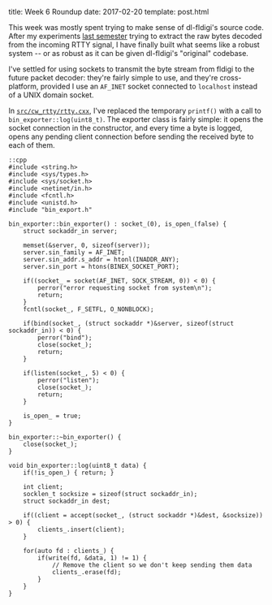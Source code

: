 title: Week 6 Roundup
date: 2017-02-20
template: post.html

This week was mostly spent trying to make sense of dl-fldigi's source code.
After my experiments [last semester][1] trying to extract the raw bytes decoded
from the incoming RTTY signal, I have finally built what seems like a robust
system -- or as robust as it can be given dl-fldigi's "original" codebase.

I've settled for using sockets to transmit the byte stream from fldigi to the
future packet decoder: they're fairly simple to use, and they're cross-platform,
provided I use an `AF_INET` socket connected to `localhost` instead of a UNIX
domain socket.

In [`src/cw_rtty/rtty.cxx`][2], I've replaced the temporary `printf()` with
a call to `bin_exporter::log(uint8_t)`. The exporter class is fairly simple:
it opens the socket connection in the constructor, and every time a byte is
logged, opens any pending client connection before sending the received byte
to each of them.

    ::cpp
    #include <string.h>
    #include <sys/types.h>
    #include <sys/socket.h>
    #include <netinet/in.h>
    #include <fcntl.h>
    #include <unistd.h>
    #include "bin_export.h"

    bin_exporter::bin_exporter() : socket_(0), is_open_(false) {
        struct sockaddr_in server;
    
        memset(&server, 0, sizeof(server));
        server.sin_family = AF_INET;
        server.sin_addr.s_addr = htonl(INADDR_ANY);
        server.sin_port = htons(BINEX_SOCKET_PORT);

        if((socket_ = socket(AF_INET, SOCK_STREAM, 0)) < 0) {
            perror("error requesting socket from system\n");
            return;
        }
        fcntl(socket_, F_SETFL, O_NONBLOCK);
    
        if(bind(socket_, (struct sockaddr *)&server, sizeof(struct sockaddr_in)) < 0) {
            perror("bind");
            close(socket_);
            return;
        }
    
        if(listen(socket_, 5) < 0) {
            perror("listen");
            close(socket_);
            return;
        }
    
        is_open_ = true;
    }

    bin_exporter::~bin_exporter() {
        close(socket_);
    }

    void bin_exporter::log(uint8_t data) {
        if(!is_open_) { return; }
    
        int client;
        socklen_t socksize = sizeof(struct sockaddr_in);
        struct sockaddr_in dest;
        
        if((client = accept(socket_, (struct sockaddr *)&dest, &socksize)) > 0) {
            clients_.insert(client);
        }
    
        for(auto fd : clients_) {
            if(write(fd, &data, 1) != 1) {
                // Remove the client so we don't keep sending them data
                clients_.erase(fd);
            }
        }
    }

 [1]: /2016/week-9-roundup-receiving-bytes.html
 [2]: https://github.com/AHABus/dl-fldigi/blob/master/src/cw_rtty/rtty.cxx#L517


